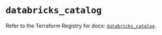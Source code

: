 # `databricks_catalog`

Refer to the Terraform Registry for docs: [`databricks_catalog`](https://registry.terraform.io/providers/databricks/databricks/1.86.0/docs/resources/catalog).

